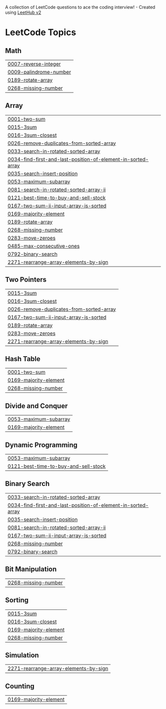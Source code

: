 A collection of LeetCode questions to ace the coding interview! - Created using [LeetHub v2](https://github.com/arunbhardwaj/LeetHub-2.0)
<!---LeetCode Topics Start-->
# LeetCode Topics
## Math
|  |
| ------- |
| [0007-reverse-integer](https://github.com/Nehanshu-codechamp/Leetcode_question/tree/master/0007-reverse-integer) |
| [0009-palindrome-number](https://github.com/Nehanshu-codechamp/Leetcode_question/tree/master/0009-palindrome-number) |
| [0189-rotate-array](https://github.com/Nehanshu-codechamp/Leetcode_question/tree/master/0189-rotate-array) |
| [0268-missing-number](https://github.com/Nehanshu-codechamp/Leetcode_question/tree/master/0268-missing-number) |
## Array
|  |
| ------- |
| [0001-two-sum](https://github.com/Nehanshu-codechamp/Leetcode_question/tree/master/0001-two-sum) |
| [0015-3sum](https://github.com/Nehanshu-codechamp/Leetcode_question/tree/master/0015-3sum) |
| [0016-3sum-closest](https://github.com/Nehanshu-codechamp/Leetcode_question/tree/master/0016-3sum-closest) |
| [0026-remove-duplicates-from-sorted-array](https://github.com/Nehanshu-codechamp/Leetcode_question/tree/master/0026-remove-duplicates-from-sorted-array) |
| [0033-search-in-rotated-sorted-array](https://github.com/Nehanshu-codechamp/Leetcode_question/tree/master/0033-search-in-rotated-sorted-array) |
| [0034-find-first-and-last-position-of-element-in-sorted-array](https://github.com/Nehanshu-codechamp/Leetcode_question/tree/master/0034-find-first-and-last-position-of-element-in-sorted-array) |
| [0035-search-insert-position](https://github.com/Nehanshu-codechamp/Leetcode_question/tree/master/0035-search-insert-position) |
| [0053-maximum-subarray](https://github.com/Nehanshu-codechamp/Leetcode_question/tree/master/0053-maximum-subarray) |
| [0081-search-in-rotated-sorted-array-ii](https://github.com/Nehanshu-codechamp/Leetcode_question/tree/master/0081-search-in-rotated-sorted-array-ii) |
| [0121-best-time-to-buy-and-sell-stock](https://github.com/Nehanshu-codechamp/Leetcode_question/tree/master/0121-best-time-to-buy-and-sell-stock) |
| [0167-two-sum-ii-input-array-is-sorted](https://github.com/Nehanshu-codechamp/Leetcode_question/tree/master/0167-two-sum-ii-input-array-is-sorted) |
| [0169-majority-element](https://github.com/Nehanshu-codechamp/Leetcode_question/tree/master/0169-majority-element) |
| [0189-rotate-array](https://github.com/Nehanshu-codechamp/Leetcode_question/tree/master/0189-rotate-array) |
| [0268-missing-number](https://github.com/Nehanshu-codechamp/Leetcode_question/tree/master/0268-missing-number) |
| [0283-move-zeroes](https://github.com/Nehanshu-codechamp/Leetcode_question/tree/master/0283-move-zeroes) |
| [0485-max-consecutive-ones](https://github.com/Nehanshu-codechamp/Leetcode_question/tree/master/0485-max-consecutive-ones) |
| [0792-binary-search](https://github.com/Nehanshu-codechamp/Leetcode_question/tree/master/0792-binary-search) |
| [2271-rearrange-array-elements-by-sign](https://github.com/Nehanshu-codechamp/Leetcode_question/tree/master/2271-rearrange-array-elements-by-sign) |
## Two Pointers
|  |
| ------- |
| [0015-3sum](https://github.com/Nehanshu-codechamp/Leetcode_question/tree/master/0015-3sum) |
| [0016-3sum-closest](https://github.com/Nehanshu-codechamp/Leetcode_question/tree/master/0016-3sum-closest) |
| [0026-remove-duplicates-from-sorted-array](https://github.com/Nehanshu-codechamp/Leetcode_question/tree/master/0026-remove-duplicates-from-sorted-array) |
| [0167-two-sum-ii-input-array-is-sorted](https://github.com/Nehanshu-codechamp/Leetcode_question/tree/master/0167-two-sum-ii-input-array-is-sorted) |
| [0189-rotate-array](https://github.com/Nehanshu-codechamp/Leetcode_question/tree/master/0189-rotate-array) |
| [0283-move-zeroes](https://github.com/Nehanshu-codechamp/Leetcode_question/tree/master/0283-move-zeroes) |
| [2271-rearrange-array-elements-by-sign](https://github.com/Nehanshu-codechamp/Leetcode_question/tree/master/2271-rearrange-array-elements-by-sign) |
## Hash Table
|  |
| ------- |
| [0001-two-sum](https://github.com/Nehanshu-codechamp/Leetcode_question/tree/master/0001-two-sum) |
| [0169-majority-element](https://github.com/Nehanshu-codechamp/Leetcode_question/tree/master/0169-majority-element) |
| [0268-missing-number](https://github.com/Nehanshu-codechamp/Leetcode_question/tree/master/0268-missing-number) |
## Divide and Conquer
|  |
| ------- |
| [0053-maximum-subarray](https://github.com/Nehanshu-codechamp/Leetcode_question/tree/master/0053-maximum-subarray) |
| [0169-majority-element](https://github.com/Nehanshu-codechamp/Leetcode_question/tree/master/0169-majority-element) |
## Dynamic Programming
|  |
| ------- |
| [0053-maximum-subarray](https://github.com/Nehanshu-codechamp/Leetcode_question/tree/master/0053-maximum-subarray) |
| [0121-best-time-to-buy-and-sell-stock](https://github.com/Nehanshu-codechamp/Leetcode_question/tree/master/0121-best-time-to-buy-and-sell-stock) |
## Binary Search
|  |
| ------- |
| [0033-search-in-rotated-sorted-array](https://github.com/Nehanshu-codechamp/Leetcode_question/tree/master/0033-search-in-rotated-sorted-array) |
| [0034-find-first-and-last-position-of-element-in-sorted-array](https://github.com/Nehanshu-codechamp/Leetcode_question/tree/master/0034-find-first-and-last-position-of-element-in-sorted-array) |
| [0035-search-insert-position](https://github.com/Nehanshu-codechamp/Leetcode_question/tree/master/0035-search-insert-position) |
| [0081-search-in-rotated-sorted-array-ii](https://github.com/Nehanshu-codechamp/Leetcode_question/tree/master/0081-search-in-rotated-sorted-array-ii) |
| [0167-two-sum-ii-input-array-is-sorted](https://github.com/Nehanshu-codechamp/Leetcode_question/tree/master/0167-two-sum-ii-input-array-is-sorted) |
| [0268-missing-number](https://github.com/Nehanshu-codechamp/Leetcode_question/tree/master/0268-missing-number) |
| [0792-binary-search](https://github.com/Nehanshu-codechamp/Leetcode_question/tree/master/0792-binary-search) |
## Bit Manipulation
|  |
| ------- |
| [0268-missing-number](https://github.com/Nehanshu-codechamp/Leetcode_question/tree/master/0268-missing-number) |
## Sorting
|  |
| ------- |
| [0015-3sum](https://github.com/Nehanshu-codechamp/Leetcode_question/tree/master/0015-3sum) |
| [0016-3sum-closest](https://github.com/Nehanshu-codechamp/Leetcode_question/tree/master/0016-3sum-closest) |
| [0169-majority-element](https://github.com/Nehanshu-codechamp/Leetcode_question/tree/master/0169-majority-element) |
| [0268-missing-number](https://github.com/Nehanshu-codechamp/Leetcode_question/tree/master/0268-missing-number) |
## Simulation
|  |
| ------- |
| [2271-rearrange-array-elements-by-sign](https://github.com/Nehanshu-codechamp/Leetcode_question/tree/master/2271-rearrange-array-elements-by-sign) |
## Counting
|  |
| ------- |
| [0169-majority-element](https://github.com/Nehanshu-codechamp/Leetcode_question/tree/master/0169-majority-element) |
<!---LeetCode Topics End-->